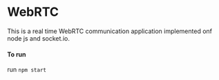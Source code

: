 # WebRTC
This is a real time WebRTC communication application implemented onf node js and socket.io.<br>
#### To run
run `npm start`

